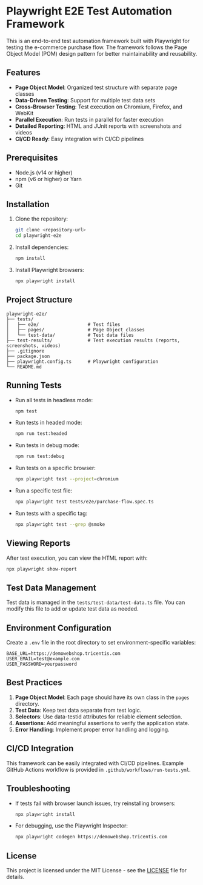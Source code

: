 # Playwright E2E Test Automation Framework

This is an end-to-end test automation framework built with Playwright for testing the e-commerce purchase flow. The framework follows the Page Object Model (POM) design pattern for better maintainability and reusability.

## Features

- **Page Object Model**: Organized test structure with separate page classes
- **Data-Driven Testing**: Support for multiple test data sets
- **Cross-Browser Testing**: Test execution on Chromium, Firefox, and WebKit
- **Parallel Execution**: Run tests in parallel for faster execution
- **Detailed Reporting**: HTML and JUnit reports with screenshots and videos
- **CI/CD Ready**: Easy integration with CI/CD pipelines

## Prerequisites

- Node.js (v14 or higher)
- npm (v6 or higher) or Yarn
- Git

## Installation

1. Clone the repository:
   ```bash
   git clone <repository-url>
   cd playwright-e2e
   ```

2. Install dependencies:
   ```bash
   npm install
   ```

3. Install Playwright browsers:
   ```bash
   npx playwright install
   ```

## Project Structure

```
playwright-e2e/
├── tests/
│   ├── e2e/                  # Test files
│   ├── pages/                # Page Object classes
│   └── test-data/            # Test data files
├── test-results/             # Test execution results (reports, screenshots, videos)
├── .gitignore
├── package.json
├── playwright.config.ts      # Playwright configuration
└── README.md
```

## Running Tests

- Run all tests in headless mode:
  ```bash
  npm test
  ```

- Run tests in headed mode:
  ```bash
  npm run test:headed
  ```

- Run tests in debug mode:
  ```bash
  npm run test:debug
  ```

- Run tests on a specific browser:
  ```bash
  npx playwright test --project=chromium
  ```

- Run a specific test file:
  ```bash
  npx playwright test tests/e2e/purchase-flow.spec.ts
  ```

- Run tests with a specific tag:
  ```bash
  npx playwright test --grep @smoke
  ```

## Viewing Reports

After test execution, you can view the HTML report with:

```bash
npx playwright show-report
```

## Test Data Management

Test data is managed in the `tests/test-data/test-data.ts` file. You can modify this file to add or update test data as needed.

## Environment Configuration

Create a `.env` file in the root directory to set environment-specific variables:

```env
BASE_URL=https://demowebshop.tricentis.com
USER_EMAIL=test@example.com
USER_PASSWORD=yourpassword
```

## Best Practices

1. **Page Object Model**: Each page should have its own class in the `pages` directory.
2. **Test Data**: Keep test data separate from test logic.
3. **Selectors**: Use data-testid attributes for reliable element selection.
4. **Assertions**: Add meaningful assertions to verify the application state.
5. **Error Handling**: Implement proper error handling and logging.

## CI/CD Integration

This framework can be easily integrated with CI/CD pipelines. Example GitHub Actions workflow is provided in `.github/workflows/run-tests.yml`.

## Troubleshooting

- If tests fail with browser launch issues, try reinstalling browsers:
  ```bash
  npx playwright install
  ```

- For debugging, use the Playwright Inspector:
  ```bash
  npx playwright codegen https://demowebshop.tricentis.com
  ```

## License

This project is licensed under the MIT License - see the [LICENSE](LICENSE) file for details.
